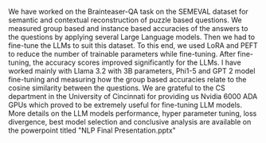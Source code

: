 We have worked on the Brainteaser-QA task on the SEMEVAL dataset for semantic and contextual reconstruction of puzzle based questions. We measured group based and instance based accuracies of the answers to the questions by applying several Large Language models.
Then we had to fine-tune the LLMs to suit this dataset. To this end, we used LoRA and PEFT to reduce the number of trainable parameters while fine-tuning. After fine-tuning, the accuracy scores improved significantly for the LLMs. I have worked mainly with Llama 3.2 with 
3B parameters, Phi1-5 and GPT 2 model fine-tuning and measuring how the group based accuracies relate to the cosine similarity between the questions. We are grateful to the CS department in the University of Cincinnati for providing us Nvidia 6000 ADA GPUs which 
proved to be extremely useful for fine-tuning LLM models. More details on the LLM models performance, hyper parameter tuning, loss divergence, best model selection and conclusive analysis are available on the powerpoint titled "NLP Final Presentation.pptx"
